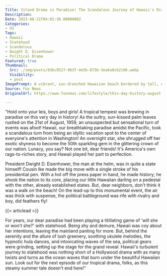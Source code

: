 ```yaml
---
Title: Island Drama in Paradise! The Scandalous Journey of Hawaii's Rise to Statehood!
Description: 
Date: 2023-08-21T04:02:30.0000000Z
Categories:
- US
Tags:
- Hawaii
- Statehood
- Scandalous
- Dwight D. Eisenhower
- Political Drama
Featured: true
Thumbnail:
  Src: ./img/posts/93bc9527-9637-4e5b-8756-3ea6a8cb2106.webp
  Visibility:
  - post
ImagePrompt: A vibrant, sun-drenched Hawaiian beach bordered by tall, dancing palm trees and bustling with locals and tourists in typical Hawaiian attires. In the foreground, an enticing spread of a tropical feast with President Eisenhower's hand, wielding a pen, against the background of a historical proclamation document.
Source: Fox News
OriginalUrl: https://www.foxnews.com/lifestyle/this-day-history-august-21-1959-hawaii-becomes-50th-state-nation

---
```

"Hold onto your leis, boys and girls! A tropical tempest was brewing in paradise on this very day in history! As the sultry, sun-kissed palm leaves rustled on the 21st of August, 1959, an unsuspected but sensational turn of events was afoot! Hawaii, our breathtaking paradise amidst the Pacific, took a scandalous turn from being an idyllic vacation spot to the center of everyone's attention in Washington! An overnight star, she shrugged off her exotic shyness to become the 50th sparkling gem in the glittering crown of our nation. Lunacy, you say? Not one bit, dear friends! It's America's own rags-to-riches story, and Hawaii played her part to perfection.

President Dwight D. Eisenhower, the man at the helm, was in quite a state himself! Cousin Ike made the big move with a single stroke of his presidential pen. With a hot off the press paper in hand, he made history; he shook the nation to its core, placing our little Hawaiian darling on a pedestal with the other, already established states. But, dear neighbors, don't think it was a walk on the beach! On the lead-up to this monumental event, the air was thick with suspense, the political battleground was rife with rivalry and boy, did feathers fly!

{{< articlead >}}

For years, our dear paradise had been playing a titillating game of 'will she or won't she?' with statehood. Being shy and demure, Hawaii was coy about her intentions, leaving the mainland panting for more. But, behind the serenity and the allure of lush greenery, soothing ukulele melodies, the hypnotic hula dances, and intoxicating waves of the sea, political gears were grinding, setting up the stage for the grand reveal. Hawaii's turbulent journey to statehood was nothing short of a Hollywood drama with as many twists and turns as the ocean waves that burn under the beautiful Hawaiian sun. Look out for the next episode of our tropical drama, folks, as this steamy summer tale doesn't end here!"
